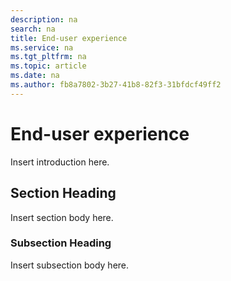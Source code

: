 ```yaml
---
description: na
search: na
title: End-user experience
ms.service: na
ms.tgt_pltfrm: na
ms.topic: article
ms.date: na
ms.author: fb8a7802-3b27-41b8-82f3-31bfdcf49ff2
---
```

# End-user experience
Insert introduction here.

## Section Heading
Insert section body here.

### Subsection Heading
Insert subsection body here.

